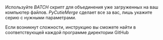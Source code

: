 Используйте *BATCH* скрипт для объединения уже загруженных на ваш компьютер файлов. 
*PyCutieMerge* сделает все за вас, лишь укажите серию с нужными параметрами. 

Если возникнут сложности, инструкцию вы сможете найти в соответствующей каждой программе директории GitHub
